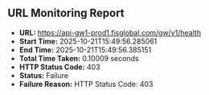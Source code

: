 ## URL Monitoring Report

- **URL:** https://api-gw1-prod1.fisglobal.com/gw/v1/health
- **Start Time:** 2025-10-21T15:49:56.285061
- **End Time:** 2025-10-21T15:49:56.385151
- **Total Time Taken:** 0.10009 seconds
- **HTTP Status Code:** 403
- **Status:** Failure
- **Failure Reason:** HTTP Status Code: 403
